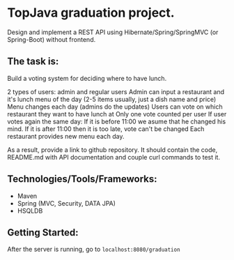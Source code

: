 # TopJava graduation project.
Design and implement a REST API using Hibernate/Spring/SpringMVC (or Spring-Boot) without frontend.

## The task is:
Build a voting system for deciding where to have lunch.

2 types of users: admin and regular users
Admin can input a restaurant and it's lunch menu of the day (2-5 items usually, just a dish name and price)
Menu changes each day (admins do the updates)
Users can vote on which restaurant they want to have lunch at
Only one vote counted per user
If user votes again the same day:
If it is before 11:00 we asume that he changed his mind.
If it is after 11:00 then it is too late, vote can't be changed
Each restaurant provides new menu each day.

As a result, provide a link to github repository. It should contain the code, README.md with API documentation and couple curl commands to test it.


## Technologies/Tools/Frameworks:

- Maven
- Spring (MVC, Security, DATA JPA)
- HSQLDB


## Getting Started:
After the server is running, go to 
```localhost:8080/graduation```
